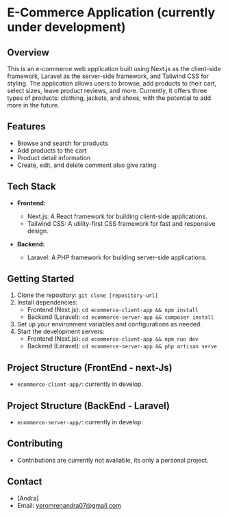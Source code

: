 # E-Commerce Application (currently under development)

## Overview
This is an e-commerce web application built using Next.js as the client-side framework, Laravel as the server-side framework, and Tailwind CSS for styling. The application allows users to browse, add products to their cart, select sizes, leave product reviews, and more. Currently, it offers three types of products: clothing, jackets, and shoes, with the potential to add more in the future.

## Features
- Browse and search for products
- Add products to the cart
- Product detail information
- Create, edit, and delete comment also give rating


## Tech Stack
- **Frontend:**
  - Next.js: A React framework for building client-side applications.
  - Tailwind CSS: A utility-first CSS framework for fast and responsive design.

- **Backend:**
  - Laravel: A PHP framework for building server-side applications.


## Getting Started
1. Clone the repository: `git clone [repository-url]`
2. Install dependencies:
   - Frontend (Next.js): `cd ecommerce-client-app && npm install`
   - Backend (Laravel): `cd ecommerce-server-app && composer install`
3. Set up your environment variables and configurations as needed.
4. Start the development servers:
   - Frontend (Next.js): `cd ecommerce-client-app && npm run dev`
   - Backend (Laravel): `cd ecommerce-server-app && php artisan serve`
     
## Project Structure (FrontEnd - next-Js)
- `ecommerce-client-app/`: currently in develop.


## Project Structure (BackEnd - Laravel)
- `ecommerce-server-app/`: currently in develop.


## Contributing
- Contributions are currently not available, its only a personal project.


## Contact
- [Andra]
- Email: yeromrenandra07@gmail.com

